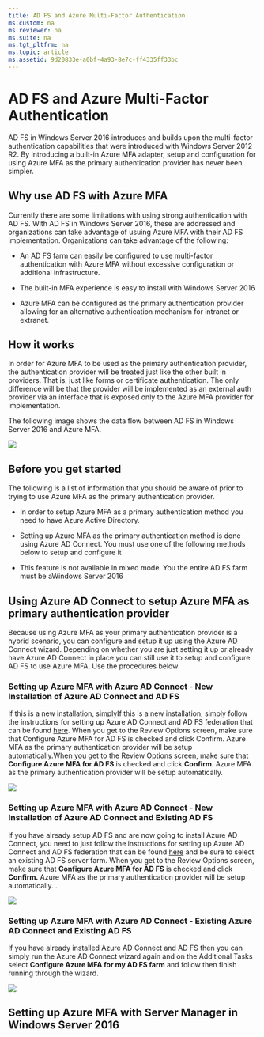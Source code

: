 ```yaml
---
title: AD FS and Azure Multi-Factor Authentication
ms.custom: na
ms.reviewer: na
ms.suite: na
ms.tgt_pltfrm: na
ms.topic: article
ms.assetid: 9d20833e-a0bf-4a93-8e7c-ff4335ff33bc
---
```

# AD FS and Azure Multi-Factor Authentication
AD FS in Windows Server 2016 introduces and builds upon the multi\-factor authentication capabilities that were introduced with Windows Server 2012 R2.   By introducing a built\-in Azure MFA adapter, setup and configuration for using Azure MFA as the primary authentication provider has never been simpler.

## Why use AD FS with Azure MFA
Currently there are some limitations with using strong authentication with AD FS.  With AD FS in Windows Server 2016, these are addressed and organizations can take advantage of usuing Azure MFA with their AD FS implementation.  Organizations can take advantage of the following:

-   An AD FS farm can easily be configured to use multi\-factor authentication with Azure MFA without excessive configuration or additional infrastructure.

-   The built\-in MFA experience is easy to install with Windows Server 2016

-   Azure MFA can be configured as the primary authentication provider allowing for an alternative authentication mechanism for intranet or extranet.

## How it works
In order for Azure MFA to be used as the primary authentication provider, the authentication provider will be treated just like the other built in providers.  That is, just like forms or certificate authentication.  The only difference will be that the provider will be implemented as an external auth provider via an interface that is exposed only to the Azure MFA provider for implementation.

The following image shows the data flow between AD FS in Windows Server 2016 and Azure MFA.

![](media/ADFS_MFA_1.png)

## Before you get started
The following is a list of information that you should be aware of prior to trying to use Azure MFA as the primary authentication provider.

-   In order to setup Azure MFA as a primary authentication method you need to have Azure Active Directory.

-   Setting up Azure MFA as the primary authentication method is done using Azure AD Connect.  You must use one of the following methods  below to setup and configure it

-   This feature is not available in mixed mode.  You the entire AD FS farm must be aWindows Server 2016

## Using Azure AD Connect to setup Azure MFA as primary authentication provider
Because using Azure MFA as your primary authentication provider is a hybrid scenario, you can configure and setup it up using the Azure AD Connect wizard.  Depending on whether you are just setting it up or already have Azure AD Connect in place you can still use it to setup and configure AD FS to use Azure MFA.  Use the procedures below

### Setting up Azure MFA with Azure AD Connect \- New Installation of Azure AD Connect and AD FS
If this is a new installation, simplyIf this is a new installation, simply follow the instructions for setting up Azure AD Connect and AD FS federation that can be found [here](https://azure.microsoft.com/en-us/documentation/articles/active-directory-aadconnect-get-started-custom/).   When you get to the Review Options screen, make sure that Configure Azure MFA for AD FS is checked and click Confirm.   Azure MFA as the primary authentication provider will be setup automatically.When you get to the Review Options screen, make sure that **Configure Azure MFA for AD FS** is checked and click **Confirm**.   Azure MFA as the primary authentication provider will be setup automatically.

![](media/ADFS_MFA_2.png)

### Setting up Azure MFA with Azure AD Connect \- New Installation of Azure AD Connect and Existing AD FS
If you have already setup AD FS and are now going to install Azure AD Connect, you need to just follow the instructions for setting up Azure AD Connect and AD FS federation that can be found [here](https://azure.microsoft.com/en-us/documentation/articles/active-directory-aadconnect-get-started-custom/) and be sure to select an existing AD FS server farm.   When you get to the Review Options screen, make sure that **Configure Azure MFA for AD FS** is checked and click **Confirm.** Azure MFA as the primary authentication provider will be setup automatically.  .

![](media/ADFS_MFA_3.png)

### Setting up Azure MFA with Azure AD Connect \- Existing Azure AD Connect and Existing AD FS
If you have already installed Azure AD Connect and AD FS then you can simply run the Azure AD Connect wizard again and on the Additional Tasks select **Configure Azure MFA for my AD FS farm** and follow then finish running through the wizard.

![](media/ADFS_MFA_4.png)

## Setting up Azure MFA with Server Manager in Windows Server 2016


